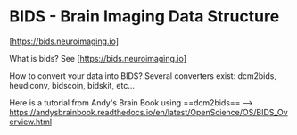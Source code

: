 # BIDS - Brain Imaging Data Structure 
[https://bids.neuroimaging.io]

What is bids? See [https://bids.neuroimaging.io]

How to convert your data into BIDS?
Several converters exist: dcm2bids, heudiconv, bidscoin, bidskit, etc...

Here is a tutorial from Andy's Brain Book using ==dcm2bids==  --> https://andysbrainbook.readthedocs.io/en/latest/OpenScience/OS/BIDS_Overview.html



